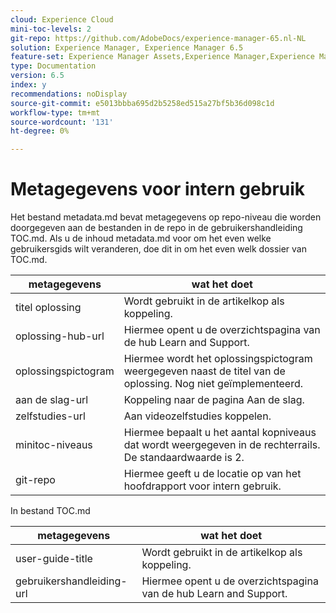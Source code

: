```yaml
---
cloud: Experience Cloud
mini-toc-levels: 2
git-repo: https://github.com/AdobeDocs/experience-manager-65.nl-NL
solution: Experience Manager, Experience Manager 6.5
feature-set: Experience Manager Assets,Experience Manager,Experience Manager Sites, Experience Manager Forms
type: Documentation
version: 6.5
index: y
recommendations: noDisplay
source-git-commit: e5013bbba695d2b5258ed515a27bf5b36d098c1d
workflow-type: tm+mt
source-wordcount: '131'
ht-degree: 0%

---
```



# Metagegevens voor intern gebruik

Het bestand metadata.md bevat metagegevens op repo-niveau die worden doorgegeven aan de bestanden in de repo in de gebruikershandleiding TOC.md. Als u de inhoud metadata.md voor om het even welke gebruikersgids wilt veranderen, doe dit in om het even welk dossier van TOC.md.

| metagegevens | wat het doet |
|--- |--- |
| titel oplossing | Wordt gebruikt in de artikelkop als koppeling. |
| oplossing-hub-url | Hiermee opent u de overzichtspagina van de hub Learn and Support. |
| oplossingspictogram | Hiermee wordt het oplossingspictogram weergegeven naast de titel van de oplossing. Nog niet geïmplementeerd. |
| aan de slag-url | Koppeling naar de pagina Aan de slag. |
| zelfstudies-url | Aan videozelfstudies koppelen. |
| minitoc-niveaus | Hiermee bepaalt u het aantal kopniveaus dat wordt weergegeven in de rechterrails. De standaardwaarde is 2. |
| git-repo | Hiermee geeft u de locatie op van het hoofdrapport voor intern gebruik. |

In bestand TOC.md

| metagegevens | wat het doet |
|--- |--- |
| user-guide-title | Wordt gebruikt in de artikelkop als koppeling. |
| gebruikershandleiding-url | Hiermee opent u de overzichtspagina van de hub Learn and Support. |
